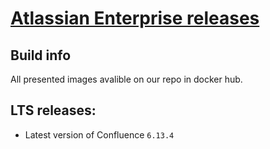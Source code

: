 # [Atlassian Enterprise releases](https://confluence.atlassian.com/enterprise/atlassian-enterprise-releases-948227420.html)
## Build info

All presented images avalible on our repo in docker hub.

## LTS releases:
* Latest version of Confluence `6.13.4`

